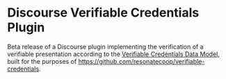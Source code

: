 # Discourse Verifiable Credentials Plugin

Beta release of a Discourse plugin implementing the verification of a verifiable presentation according to the [Verifiable Credentials Data Model](https://www.w3.org/TR/vc-data-model/), built for the purposes of https://github.com/resonatecoop/verifiable-credentials.